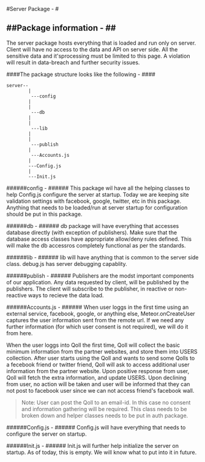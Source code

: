#Server Package - #

##Package information - ##
-----------------------------

The server package hosts everything that is loaded and run only on server. Client will have no access to the data and API on server side. All the sensitive data and it'sprocessing must be limited to this page. A violation will result in data-breach and further security issues.

####The package structure looks like the following - ####
```
server--
		|
		 ---config
		|
		|
		 ---db
		|
		|
		 ---lib
		|
		|
		 ---publish
		|
		 ---Accounts.js
		|
		---Config.js
		|
		---Init.js
```


######config - ######
This package wil have all the helping classes to help Config.js configure the server at startup. Today we are keeping site validation settings with facebook, google, twitter, etc in this package. Anything that needs to be loaded/run at server startup for configuration should be put in this package.

######db - ######
db package will have everything that accesses database directly (with exception of publishers). Make sure that the database access classes have appropriate allow/deny rules defined. This will make the db accessros completely functional as per the standards.

######lib - ######
lib will have anything that is common to the server side class. debug.js has server debugging capablity.

######publish - ######
Publishers are the modst important components of our application. Any data requested by client, will be published by the publishers. The client will subscribe to the publisher, in reactive or non-reactive ways to recieve the data load.

######Accounts.js - ######
When user loggs in the first time using an external service, facebook, google, or anything else, Meteor.onCreateUser captures the user information sent from the remote url. If we need any further information (for which user consent is not required), we will do it from here.

When the user loggs into Qoll the first time, Qoll will collect the basic minimum information from the partner websites, and store them into USERS collection. After user starts using the Qoll and wants to send some Qolls to a fecebook friend or twitter friend, Qoll will ask to access additional user information from the partner website. Upon positive response from user, Qoll will fetch the extra information, and update USERS. Upon declining from user, no action will be taken and user will be informed that they can not post to facebook user since we can not access friend's facebook wall.

>Note: User can post the Qoll to an email-id. In this case no consent and information gathering will be required.
> This class needs to be broken down and helper classes needs to be put in auth package.

######Config.js - ######
Config.js will have everything that needs to configure the server on startup.

######Init.js - ######
Init.js will further help initialize the server on startup. As of today, this is empty. We will know what to put into it in future.